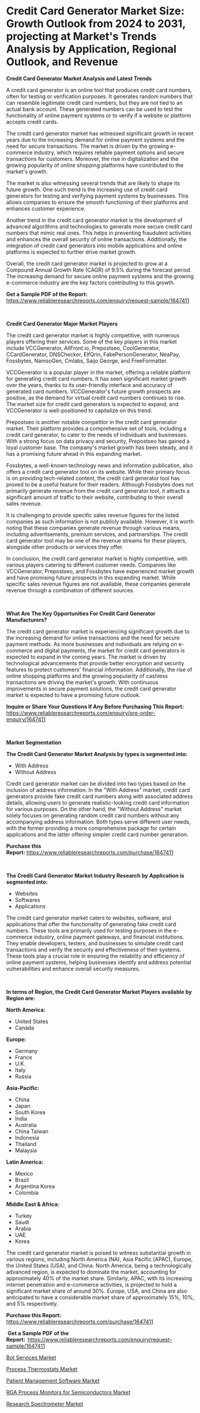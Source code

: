 <p><h1>Credit Card Generator Market Size: Growth Outlook from 2024 to 2031, projecting at Market's Trends Analysis by Application, Regional Outlook, and Revenue</h1></p><p><strong>Credit Card Generator Market Analysis and Latest Trends</strong></p>
<p><p>A credit card generator is an online tool that produces credit card numbers, often for testing or verification purposes. It generates random numbers that can resemble legitimate credit card numbers, but they are not tied to an actual bank account. These generated numbers can be used to test the functionality of online payment systems or to verify if a website or platform accepts credit cards.</p><p>The credit card generator market has witnessed significant growth in recent years due to the increasing demand for online payment systems and the need for secure transactions. The market is driven by the growing e-commerce industry, which requires reliable payment options and secure transactions for customers. Moreover, the rise in digitalization and the growing popularity of online shopping platforms have contributed to the market's growth.</p><p>The market is also witnessing several trends that are likely to shape its future growth. One such trend is the increasing use of credit card generators for testing and verifying payment systems by businesses. This allows companies to ensure the smooth functioning of their platforms and enhances customer experience.</p><p>Another trend in the credit card generator market is the development of advanced algorithms and technologies to generate more secure credit card numbers that mimic real ones. This helps in preventing fraudulent activities and enhances the overall security of online transactions. Additionally, the integration of credit card generators into mobile applications and online platforms is expected to further drive market growth.</p><p>Overall, the credit card generator market is projected to grow at a Compound Annual Growth Rate (CAGR) of 9.5% during the forecast period. The increasing demand for secure online payment systems and the growing e-commerce industry are the key factors contributing to this growth.</p></p>
<p><strong>Get a Sample PDF of the Report:&nbsp;</strong> <a href="https://www.reliableresearchreports.com/enquiry/request-sample/1647411">https://www.reliableresearchreports.com/enquiry/request-sample/1647411</a></p>
<p>&nbsp;</p>
<p><strong>Credit Card Generator Major Market Players</strong></p>
<p><p>The credit card generator market is highly competitive, with numerous players offering their services. Some of the key players in this market include VCCGenerator, AllFront.io, Prepostseo, CoolGenerator, CCardGenerator, DNSChecker, ElfQrin, FakePersonGenerator, NeaPay, Fossbytes, NamsoGen, Cmlabs, Saijo George, and FreeFormatter.</p><p>VCCGenerator is a popular player in the market, offering a reliable platform for generating credit card numbers. It has seen significant market growth over the years, thanks to its user-friendly interface and accuracy of generated card numbers. VCCGenerator's future growth prospects are positive, as the demand for virtual credit card numbers continues to rise. The market size for credit card generators is expected to expand, and VCCGenerator is well-positioned to capitalize on this trend.</p><p>Prepostseo is another notable competitor in the credit card generator market. Their platform provides a comprehensive set of tools, including a credit card generator, to cater to the needs of individuals and businesses. With a strong focus on data privacy and security, Prepostseo has gained a loyal customer base. The company's market growth has been steady, and it has a promising future ahead in this expanding market.</p><p>Fossbytes, a well-known technology news and information publication, also offers a credit card generator tool on its website. While their primary focus is on providing tech-related content, the credit card generator tool has proved to be a useful feature for their readers. Although Fossbytes does not primarily generate revenue from the credit card generator tool, it attracts a significant amount of traffic to their website, contributing to their overall sales revenue.</p><p>It is challenging to provide specific sales revenue figures for the listed companies as such information is not publicly available. However, it is worth noting that these companies generate revenue through various means, including advertisements, premium services, and partnerships. The credit card generator tool may be one of the revenue streams for these players, alongside other products or services they offer.</p><p>In conclusion, the credit card generator market is highly competitive, with various players catering to different customer needs. Companies like VCCGenerator, Prepostseo, and Fossbytes have experienced market growth and have promising future prospects in this expanding market. While specific sales revenue figures are not available, these companies generate revenue through a combination of different sources.</p></p>
<p>&nbsp;</p>
<p><strong>What Are The Key Opportunities For Credit Card Generator Manufacturers?</strong></p>
<p><p>The credit card generator market is experiencing significant growth due to the increasing demand for online transactions and the need for secure payment methods. As more businesses and individuals are relying on e-commerce and digital payments, the market for credit card generators is expected to expand in the coming years. The market is driven by technological advancements that provide better encryption and security features to protect customers' financial information. Additionally, the rise of online shopping platforms and the growing popularity of cashless transactions are driving the market's growth. With continuous improvements in secure payment solutions, the credit card generator market is expected to have a promising future outlook.</p></p>
<p><strong>Inquire or Share Your Questions If Any Before Purchasing This Report:</strong> <a href="https://www.reliableresearchreports.com/enquiry/pre-order-enquiry/1647411">https://www.reliableresearchreports.com/enquiry/pre-order-enquiry/1647411</a></p>
<p>&nbsp;</p>
<p><strong>Market Segmentation</strong></p>
<p><strong>The Credit Card Generator Market Analysis by types is segmented into:</strong></p>
<p><ul><li>With Address</li><li>Without Address</li></ul></p>
<p><p>Credit card generator market can be divided into two types based on the inclusion of address information. In the "With Address" market, credit card generators provide fake credit card numbers along with associated address details, allowing users to generate realistic-looking credit card information for various purposes. On the other hand, the "Without Address" market solely focuses on generating random credit card numbers without any accompanying address information. Both types serve different user needs, with the former providing a more comprehensive package for certain applications and the latter offering simpler credit card number generation.</p></p>
<p><strong>Purchase this Report:&nbsp;</strong><a href="https://www.reliableresearchreports.com/purchase/1647411">https://www.reliableresearchreports.com/purchase/1647411</a></p>
<p>&nbsp;</p>
<p><strong>The Credit Card Generator Market Industry Research by Application is segmented into:</strong></p>
<p><ul><li>Websites</li><li>Softwares</li><li>Applications</li></ul></p>
<p><p>The credit card generator market caters to websites, software, and applications that offer the functionality of generating fake credit card numbers. These tools are primarily used for testing purposes in the e-commerce industry, online payment gateways, and financial institutions. They enable developers, testers, and businesses to simulate credit card transactions and verify the security and effectiveness of their systems. These tools play a crucial role in ensuring the reliability and efficiency of online payment systems, helping businesses identify and address potential vulnerabilities and enhance overall security measures.</p></p>
<p>&nbsp;</p>
<p><strong>In terms of Region, the Credit Card Generator Market Players available by Region are:</strong></p>
<p>
    <p> <strong> North America: </strong>
        <ul>
            <li>United States</li>
            <li>Canada</li>
        </ul>
        </p> 
    <p> <strong> Europe: </strong>
        <ul>
            <li>Germany</li>
            <li>France</li>
            <li>U.K.</li>
            <li>Italy</li>
            <li>Russia</li>
        </ul>
        </p> 
    <p> <strong> Asia-Pacific: </strong>
        <ul>
            <li>China</li>
            <li>Japan</li>
            <li>South Korea</li>
            <li>India</li>
            <li>Australia</li>
            <li>China Taiwan</li>
            <li>Indonesia</li>
            <li>Thailand</li>
            <li>Malaysia</li>
        </ul>
        </p> 
    <p> <strong> Latin America: </strong>
        <ul>
            <li>Mexico</li>
            <li>Brazil</li>
            <li>Argentina Korea</li>
            <li>Colombia</li>
        </ul>
        </p> 
    <p> <strong> Middle East & Africa: </strong>
        <ul>
            <li>Turkey</li>
            <li>Saudi</li>
            <li>Arabia</li>
            <li>UAE</li>
            <li>Korea</li>
        </ul>
    </p>
    </p>
<p><p>The credit card generator market is poised to witness substantial growth in various regions, including North America (NA), Asia Pacific (APAC), Europe, the United States (USA), and China. North America, being a technologically advanced region, is expected to dominate the market, accounting for approximately 40% of the market share. Similarly, APAC, with its increasing internet penetration and e-commerce activities, is projected to hold a significant market share of around 30%. Europe, USA, and China are also anticipated to have a considerable market share of approximately 15%, 10%, and 5% respectively.</p></p>
<p><strong>Purchase this Report: </strong><a href="https://www.reliableresearchreports.com/purchase/1647411">https://www.reliableresearchreports.com/purchase/1647411</a></p>
<p>&nbsp;<strong>Get a Sample PDF of the Report:&nbsp;&nbsp;</strong><a href="https://www.reliableresearchreports.com/enquiry/request-sample/1647411">https://www.reliableresearchreports.com/enquiry/request-sample/1647411</a></p>
<p><strong></strong></p>
<p><p><a href="https://github.com/bentleemidoriestelle7o/Market-Research-Report-List-1/blob/main/bot-services-market.md">Bot Services Market</a></p><p><a href="https://medium.com/@chiragreportprime4/process-thermostats-market-size-and-market-trends-complete-industry-overview-2024-to-2031-e36f503ba828">Process Thermostats Market</a></p><p><a href="https://github.com/suaretopek9/Market-Research-Report-List-1/blob/main/patient-management-software-market.md">Patient Management Software Market</a></p><p><a href="https://medium.com/@chiragreportprime4/rga-process-monitors-for-semiconductors-market-report-reveals-the-latest-trends-and-growth-c9fe70416798">RGA Process Monitors for Semiconductors Market</a></p><p><a href="https://medium.com/@kavonhansen13/research-spectrometer-market-research-report-its-history-and-forecast-2024-to-2031-5edc4640b789">Research Spectrometer Market</a></p></p>